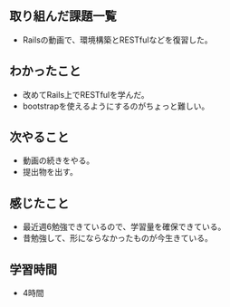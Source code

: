 ## 取り組んだ課題一覧
- Railsの動画で、環境構築とRESTfulなどを復習した。

## わかったこと
- 改めてRails上でRESTfulを学んだ。
- bootstrapを使えるようにするのがちょっと難しい。

## 次やること
- 動画の続きをやる。
- 提出物を出す。

## 感じたこと
- 最近週6勉強できているので、学習量を確保できている。
- 昔勉強して、形にならなかったものが今生きている。

## 学習時間
- 4時間

